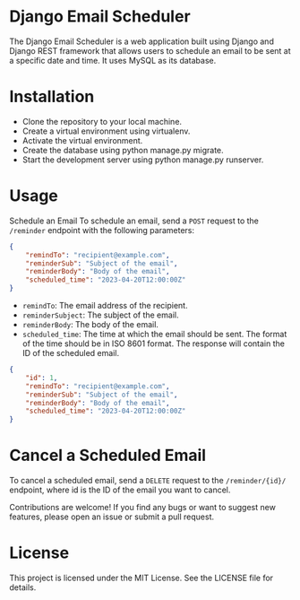 # Django Email Scheduler
The Django Email Scheduler is a web application built using Django and Django REST framework that allows users to schedule an email to be sent at a specific date and time. It uses MySQL as its database.

# Installation
- Clone the repository to your local machine.
- Create a virtual environment using virtualenv.
- Activate the virtual environment.
- Create the database using python manage.py migrate.
- Start the development server using python manage.py runserver.


# Usage

Schedule an Email
To schedule an email, send a `POST` request to the `/reminder` endpoint with the following parameters:

```json
{
    "remindTo": "recipient@example.com",
    "reminderSub": "Subject of the email",
    "reminderBody": "Body of the email",
    "scheduled_time": "2023-04-20T12:00:00Z"
}
```
- `remindTo`: The email address of the recipient.
- `reminderSubject`: The subject of the email.
- `reminderBody`: The body of the email.
- `scheduled_time`: The time at which the email should be sent. The format of the time should be in ISO 8601 format.
The response will contain the ID of the scheduled email.

```json
{
    "id": 1,
    "remindTo": "recipient@example.com",
    "reminderSub": "Subject of the email",
    "reminderBody": "Body of the email",
    "scheduled_time": "2023-04-20T12:00:00Z"
}
```
# Cancel a Scheduled Email
To cancel a scheduled email, send a `DELETE` request to the `/reminder/{id}/` endpoint, where id is the ID of the email you want to cancel.

Contributions are welcome! If you find any bugs or want to suggest new features, please open an issue or submit a pull request.

# License
This project is licensed under the MIT License. See the LICENSE file for details.
